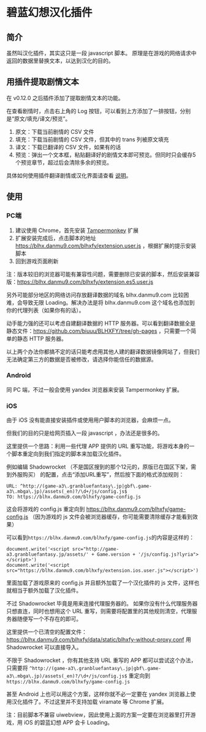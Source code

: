 # 碧蓝幻想汉化插件
## 简介
虽然叫汉化插件，其实这只是一段 javascript 脚本。
原理是在游戏的网络请求中返回的数据里替换文本，以达到汉化的目的。

## 用插件提取剧情文本
在 v0.12.0 之后插件添加了提取剧情文本的功能。

在查看剧情时，点击右上角的 Log 按钮，可以看到上方添加了一排按钮，分别是“原文/填充/译文/预览”。

1. 原文：下载当前剧情的 CSV 文件
2. 填充：下载当前剧情的 CSV 文件，但其中的 trans 列被原文填充
3. 译文：下载已翻译的 CSV 文件，如果有的话
4. 预览：弹出一个文本框，粘贴翻译好的剧情文本即可预览。但同时只会缓存5个预览章节，超过后会清除多余的预览。

具体如何使用插件翻译剧情或汉化界面请查看 [说明](https://github.com/BLHXFY-Group/BLHXFY/blob/master/data/README.md)。
## 使用
### PC端
1. 建议使用 Chrome，首先安装 [Tampermonkey](https://tampermonkey.net/) 扩展
2. 扩展安装完成后，点击脚本的地址 https://blhx.danmu9.com/blhxfy/extension.user.js ，根据扩展的提示安装脚本
3. 回到游戏页面刷新

注：版本较旧的浏览器可能有兼容性问题，需要删除已安装的脚本，然后安装兼容版：https://blhx.danmu9.com/blhxfy/extension.es5.user.js

另外可能部分地区的网络访问存放翻译数据的域名 blhx.danmu9.com 比较困难，会导致无限 Loading。解决办法是将 blhx.danmu9.com 这个域名也添加到你的代理列表（如果你有的话）。

动手能力强的还可以考虑自建翻译数据的 HTTP 服务器。可以看到翻译数据全是静态文件：https://github.com/biuuu/BLHXFY/tree/gh-pages ，只需要一个简单的静态 HTTP 服务器。

以上两个办法你都搞不定的话只能考虑用其他人建的翻译数据镜像网站了，但我们无法确定第三方的数据是否被修改，请选择你能信任的数据源。

### Android
同 PC 端，不过一般会使用 yandex 浏览器来安装 Tampermonkey 扩展。
### iOS
由于 iOS 没有能直接安装插件或使用用户脚本的浏览器，会麻烦一点。

但我们的目的只是给网页插入一段 javascript ，办法还是很多的。

这里提供一个思路：利用一些代理 APP 提供的 URL 重写功能，将游戏本身的一个脚本重定向到我们指定的脚本来加载汉化插件。

例如编辑 Shadowrocket （不是国区搜到的那个12元的，原版已在国区下架，需到外服购买） 的配置，点击“添加URL重写”，然后按下面的格式添加规则：
```
URL: ^http://(game-a3\.granbluefantasy\.jp|gbf\.game-a3\.mbga\.jp)/assets(_en)?/\d+/js/config.js$
TO: https://blhx.danmu9.com/blhxfy/game-config.js
```
这会将游戏的 config.js 重定向到 https://blhx.danmu9.com/blhxfy/game-config.js
（因为游戏的 js 文件会被浏览器缓存，你可能需要清除缓存才能看到效果）

可以看到`https://blhx.danmu9.com/blhxfy/game-config.js`的内容是这样的：
```
document.write('<script src="http://game-a3.granbluefantasy.jp/assets/' + Game.version + '/js/config.js?lyria"></script>')
document.write('<script src="https://blhx.danmu9.com/blhxfy/extension.ios.user.js"></script>')
```
里面加载了游戏原来的 config.js 并且额外加载了一个汉化插件的 js 文件，这样也就相当于额外加载了汉化插件。

不过 Shadowrocket 毕竟是用来连接代理服务器的。
如果你没有什么代理服务器只想直连，同时也想用这个 URL 重写，则需要将配置里的其他规则清空，代理服务器随便写一个不存在的即可。

这里提供一个已清空的配置文件：https://blhx.danmu9.com/blhxfy/data/static/blhxfy-without-proxy.conf 用 Shadowrocket 可以直接导入。

不限于 Shadowrocket ，你有其他支持 URL 重写的 APP 都可以尝试这个办法，
只需要将 `^http://(game-a3\.granbluefantasy\.jp|gbf\.game-a3\.mbga\.jp)/assets(_en)?/\d+/js/config.js$` 重定向到 `https://blhx.danmu9.com/blhxfy/game-config.js`

甚至 Android 上也可以用这个方案，这样你就不必一定要在 yandex 浏览器上使用汉化插件了。不过这里并不支持加载 viramate 等
Chrome 扩展。

注：目前脚本不兼容 uiwebview，因此使用上面的方案一定要在浏览器里打开游戏，用 iOS 的碧蓝幻想 APP 会卡 Loading。
